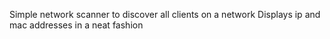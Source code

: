 Simple network scanner to discover all clients on a network
Displays ip and mac addresses in a neat fashion
